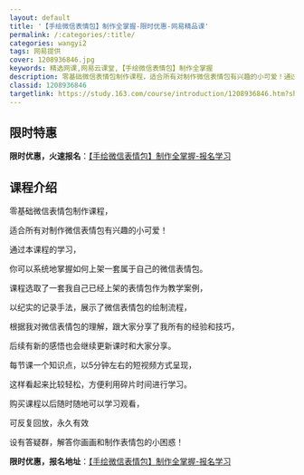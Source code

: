 ```yaml
---
layout: default
title: '【手绘微信表情包】制作全掌握-限时优惠-网易精品课'
permalink: /:categories/:title/
categories: wangyi2
tags: 网易提供
cover: 1208936846.jpg
keywords: 精选网课,网易云课堂,【手绘微信表情包】制作全掌握
description: 零基础微信表情包制作课程，适合所有对制作微信表情包有兴趣的小可爱！通过本课程的学习，你可以系统地掌握如何上架一套属于自己
classid: 1208936846
targetlink: https://study.163.com/course/introduction/1208936846.htm?share=1&shareId=1025206652&utm_campaign=share&utm_medium=iphoneShare&utm_source=&utm_u=1025206652
---
```


## 限时特惠

**限时优惠，火速报名**：[【手绘微信表情包】制作全掌握-报名学习](https://study.163.com/course/introduction/1208936846.htm?share=1&shareId=1025206652&utm_campaign=share&utm_medium=iphoneShare&utm_source=&utm_u=1025206652)

## 课程介绍

零基础微信表情包制作课程，

适合所有对制作微信表情包有兴趣的小可爱！

通过本课程的学习，

你可以系统地掌握如何上架一套属于自己的微信表情包。



课程选取了一套我自己已经上架的表情包作为教学案例，

以纪实的记录手法，展示了微信表情包的绘制流程，

根据我对微信表情包的理解，跟大家分享了我所有的经验和技巧，

后续有新的感悟也会继续更新课时和大家分享。



每节课一个知识点，以5分钟左右的短视频方式呈现，

这样看起来比较轻松，方便利用碎片时间进行学习。



购买课程以后随时随地可以学习观看，

可反复回放，永久有效

设有答疑群，解答你画画和制作表情包的小困惑！

**限时优惠，报名地址**：[【手绘微信表情包】制作全掌握-报名学习](https://study.163.com/course/introduction/1208936846.htm?share=1&shareId=1025206652&utm_campaign=share&utm_medium=iphoneShare&utm_source=&utm_u=1025206652)

